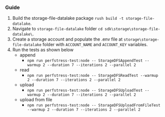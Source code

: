 ### Guide

1. Build the storage-file-datalake package `rush build -t storage-file-datalake`.
2. Navigate to `storage-file-datalake` folder `cd sdk\storage\storage-file-datalake\`.
3. Create a storage account and populate the .env file at `storage\storage-file-datalake` folder with `ACCOUNT_NAME` and `ACCOUNT_KEY` variables.
4. Run the tests as shown below
   - append
     - `npm run perfstress-test:node -- StorageDFSAppendTest --warmup 2 --duration 7 --iterations 2 --parallel 2`
   - read
     - `npm run perfstress-test:node -- StorageDFSReadTest --warmup 2 --duration 7 --iterations 2 --parallel 2`
   - upload
     - `npm run perfstress-test:node -- StorageDFSUploadTest --warmup 2 --duration 7 --iterations 2 --parallel 2`
   - upload from file
     - `npm run perfstress-test:node -- StorageDFSUploadFromFileTest --warmup 2 --duration 7 --iterations 2 --parallel 2`
